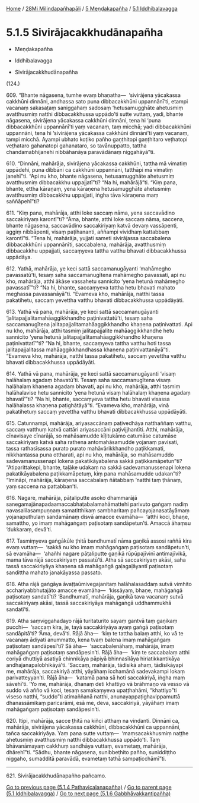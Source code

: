 
[Home](/) / [28Mi Milindapañhapāḷi](../...md) / [5 Meṇḍakapañha](...md) / [5.1 Iddhibalavagga](../28Mi/5/5.1.md)

# 5.1.5 Sivirājacakkhudānapañha

* Meṇḍakapañha

* Iddhibalavagga

* Sivirājacakkhudānapañha

(124.)

609\. “Bhante nāgasena, tumhe evaṃ bhaṇatha—  ‘sivirājena yācakassa cakkhūni dinnāni, andhassa sato puna dibbacakkhūni uppannānī’ti, etampi vacanaṃ sakasaṭaṃ saniggahaṃ sadosaṃ ‘hetusamugghāte ahetusmiṃ avatthusmiṃ natthi dibbacakkhussa uppādo’ti sutte vuttaṃ, yadi, bhante nāgasena, sivirājena yācakassa cakkhūni dinnāni, tena hi ‘puna dibbacakkhūni uppannānī’ti yaṃ vacanaṃ, taṃ micchā; yadi dibbacakkhūni uppannāni, tena hi ‘sivirājena yācakassa cakkhūni dinnānī’ti yaṃ vacanaṃ, tampi micchā. Ayampi ubhato koṭiko pañho gaṇṭhitopi gaṇṭhitaro veṭhatopi veṭhataro gahanatopi gahanataro, so tavānuppatto, tattha chandamabhijanehi nibbāhanāya paravādānaṃ niggahāyā”ti.

610\. “Dinnāni, mahārāja, sivirājena yācakassa cakkhūni, tattha mā vimatiṃ uppādehi, puna dibbāni ca cakkhūni uppannāni, tatthāpi mā vimatiṃ janehī”ti. “Api nu kho, bhante nāgasena, hetusamugghāte ahetusmiṃ avatthusmiṃ dibbacakkhu uppajjatī”ti? “Na hi, mahārājā”ti. “Kiṃ pana, bhante, ettha kāraṇaṃ, yena kāraṇena hetusamugghāte ahetusmiṃ avatthusmiṃ dibbacakkhu uppajjati, iṅgha tāva kāraṇena maṃ saññāpehī”ti?

611\. “Kiṃ pana, mahārāja, atthi loke saccaṃ nāma, yena saccavādino saccakiriyaṃ karontī”ti? “Āma, bhante, atthi loke saccaṃ nāma, saccena, bhante nāgasena, saccavādino saccakiriyaṃ katvā devaṃ vassāpenti, aggiṃ nibbāpenti, visaṃ paṭihananti, aññampi vividhaṃ kattabbaṃ karontī”ti. “Tena hi, mahārāja, yujjati sameti sivirājassa saccabalena dibbacakkhūni uppannānīti, saccabalena, mahārāja, avatthusmiṃ dibbacakkhu uppajjati, saccaṃyeva tattha vatthu bhavati dibbacakkhussa uppādāya.

612\. Yathā, mahārāja, ye keci sattā saccamanugāyanti ‘mahāmegho pavassatū’ti, tesaṃ saha saccamanugītena mahāmegho pavassati, api nu kho, mahārāja, atthi ākāse vassahetu sannicito ‘yena hetunā mahāmegho pavassatī’”ti? “Na hi, bhante, saccaṃyeva tattha hetu bhavati mahato meghassa pavassanāyā”ti. “Evameva kho, mahārāja, natthi tassa pakatihetu, saccaṃ yevettha vatthu bhavati dibbacakkhussa uppādāyāti.

613\. Yathā vā pana, mahārāja, ye keci sattā saccamanugāyanti ‘jalitapajjalitamahāaggikkhandho paṭinivattatū’ti, tesaṃ saha saccamanugītena jalitapajjalitamahāaggikkhandho khaṇena paṭinivattati. Api nu kho, mahārāja, atthi tasmiṃ jalitapajjalite mahāaggikkhandhe hetu sannicito ‘yena hetunā jalitapajjalitamahāaggikkhandho khaṇena paṭinivattatī’”ti? “Na hi, bhante, saccaṃyeva tattha vatthu hoti tassa jalitapajjalitassa mahāaggikkhandhassa khaṇena paṭinivattanāyā”ti. “Evameva kho, mahārāja, natthi tassa pakatihetu, saccaṃ yevettha vatthu bhavati dibbacakkhussa uppādāyāti.

614\. Yathā vā pana, mahārāja, ye keci sattā saccamanugāyanti ‘visaṃ halāhalaṃ agadaṃ bhavatū’ti. Tesaṃ saha saccamanugītena visaṃ halāhalaṃ khaṇena agadaṃ bhavati, api nu kho, mahārāja, atthi tasmiṃ halāhalavise hetu sannicito ‘yena hetunā visaṃ halāhalaṃ khaṇena agadaṃ bhavatī’”ti? “Na hi, bhante, saccaṃyeva tattha hetu bhavati visassa halāhalassa khaṇena paṭighātāyā”ti. “Evameva kho, mahārāja, vinā pakatihetuṃ saccaṃ yevettha vatthu bhavati dibbacakkhussa uppādāyāti.

615\. Catunnampi, mahārāja, ariyasaccānaṃ paṭivedhāya natthaññaṃ vatthu, saccaṃ vatthuṃ katvā cattāri ariyasaccāni paṭivijjhantīti. Atthi, mahārāja, cīnavisaye cīnarājā, so mahāsamudde kīḷitukāmo catumāse catumāse saccakiriyaṃ katvā saha rathena antomahāsamudde yojanaṃ pavisati, tassa rathasīsassa purato purato mahāvārikkhandho paṭikkamati, nikkhantassa puna ottharati, api nu kho, mahārāja, so mahāsamuddo sadevamanussenapi lokena pakatikāyabalena sakkā paṭikkamāpetun”ti? “Atiparittakepi, bhante, taḷāke udakaṃ na sakkā sadevamanussenapi lokena pakatikāyabalena paṭikkamāpetuṃ, kiṃ pana mahāsamudde udakan”ti? “Imināpi, mahārāja, kāraṇena saccabalaṃ ñātabbaṃ ‘natthi taṃ ṭhānaṃ, yaṃ saccena na pattabban’ti.

616\. Nagare, mahārāja, pāṭaliputte asoko dhammarājā sanegamajānapadaamaccabhaṭabalamahāmattehi parivuto gaṅgaṃ nadiṃ navasalilasampuṇṇaṃ samatitthikaṃ sambharitaṃ pañcayojanasatāyāmaṃ yojanaputhulaṃ sandamānaṃ disvā amacce evamāha—  ‘atthi koci, bhaṇe, samattho, yo imaṃ mahāgaṅgaṃ paṭisotaṃ sandāpetun’ti. Amaccā āhaṃsu ‘dukkaraṃ, devā’ti.

617\. Tasmiṃyeva gaṅgākūle ṭhitā bandhumatī nāma gaṇikā assosi raññā kira evaṃ vuttaṃ—  ‘sakkā nu kho imaṃ mahāgaṅgaṃ paṭisotaṃ sandāpetun’ti, sā evamāha—  ‘ahañhi nagare pāṭaliputte gaṇikā rūpūpajīvinī antimajīvikā, mama tāva rājā saccakiriyaṃ passatū’ti. Atha sā saccakiriyaṃ akāsi, saha tassā saccakiriyāya khaṇena sā mahāgaṅgā gaḷagaḷāyantī paṭisotaṃ sandittha mahato janakāyassa passato.

618\. Atha rājā gaṅgāya āvaṭṭaūmivegajanitaṃ halāhalasaddaṃ sutvā vimhito acchariyabbhutajāto amacce evamāha—  ‘kissāyaṃ, bhaṇe, mahāgaṅgā paṭisotaṃ sandatī’ti? ‘Bandhumatī, mahārāja, gaṇikā tava vacanaṃ sutvā saccakiriyaṃ akāsi, tassā saccakiriyāya mahāgaṅgā uddhammukhā sandatī’ti.

619\. Atha saṃviggahadayo rājā turitaturito sayaṃ gantvā taṃ gaṇikaṃ pucchi—  ‘saccaṃ kira, je, tayā saccakiriyāya ayaṃ gaṅgā paṭisotaṃ sandāpitā’ti? ‘Āma, devā’ti. Rājā āha—  ‘kiṃ te tattha balaṃ atthi, ko vā te vacanaṃ ādiyati anummatto, kena tvaṃ balena imaṃ mahāgaṅgaṃ paṭisotaṃ sandāpesī’ti? Sā āha—  ‘saccabalenāhaṃ, mahārāja, imaṃ mahāgaṅgaṃ paṭisotaṃ sandāpesin’ti. Rājā āha—  ‘kiṃ te saccabalaṃ atthi coriyā dhuttiyā asatiyā chinnikāya pāpiyā bhinnasīlāya hiriatikkantikāya andhajanapalobhikāyā’ti. ‘Saccaṃ, mahārāja, tādisikā ahaṃ, tādisikāyapi me, mahārāja, saccakiriyā atthi, yāyāhaṃ icchamānā sadevakampi lokaṃ parivatteyyan’ti. Rājā āha—  ‘katamā pana sā hoti saccakiriyā, iṅgha maṃ sāvehī’ti. ‘Yo me, mahārāja, dhanaṃ deti khattiyo vā brāhmaṇo vā vesso vā suddo vā añño vā koci, tesaṃ samakaṃyeva upaṭṭhahāmi, “khattiyo”ti viseso natthi, “suddo”ti atimaññanā natthi, anunayappaṭighavippamuttā dhanassāmikaṃ paricarāmi, esā me, deva, saccakiriyā, yāyāhaṃ imaṃ mahāgaṅgaṃ paṭisotaṃ sandāpesin’ti.

620\. Itipi, mahārāja, sacce ṭhitā na kiñci atthaṃ na vindanti. Dinnāni ca, mahārāja, sivirājena yācakassa cakkhūni, dibbacakkhūni ca uppannāni, tañca saccakiriyāya. Yaṃ pana sutte vuttaṃ—  ‘maṃsacakkhusmiṃ naṭṭhe ahetusmiṃ avatthusmiṃ natthi dibbacakkhussa uppādo’ti. Taṃ bhāvanāmayaṃ cakkhuṃ sandhāya vuttaṃ, evametaṃ, mahārāja, dhārehī”ti. “Sādhu, bhante nāgasena, sunibbeṭhito pañho, suniddiṭṭho niggaho, sumadditā paravādā, evametaṃ tathā sampaṭicchāmī”ti.

---

621\. Sivirājacakkhudānapañho pañcamo.



[Go to previous page (5.1.4 Pathavicalanapañha)](5.1.4.md) / [Go to parent page (5.1 Iddhibalavagga)](../28Mi/5/5.1.md) / [Go to next page (5.1.6 Gabbhāvakkantipañha)](5.1.6.md)


